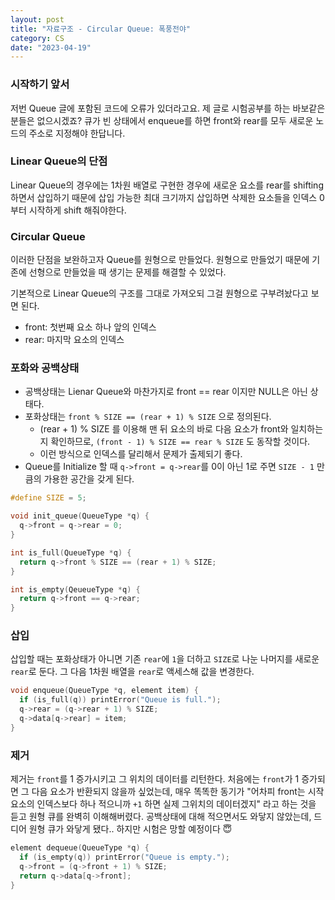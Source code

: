 ```yaml
---
layout: post
title: "자료구조 - Circular Queue: 폭풍전야"
category: CS
date: "2023-04-19"
---
```


### 시작하기 앞서
저번 Queue 글에 포함된 코드에 오류가 있더라고요. 제 글로 시험공부를 하는 바보같은 분들은 없으시겠죠? 큐가 빈 상태에서 enqueue를 하면 front와 rear를 모두 새로운 노드의 주소로 지정해야 한답니다.

### Linear Queue의 단점
Linear Queue의 경우에는 1차원 배열로 구현한 경우에 새로운 요소를 rear를 shifting 하면서 삽입하기 때문에 삽입 가능한 최대 크기까지 삽입하면 삭제한 요소들을 인덱스 0부터 시작하게 shift 해줘야한다.



### Circular Queue
이러한 단점을 보완하고자 Queue를 원형으로 만들었다. 원형으로 만들었기 때문에 기존에 선형으로 만들었을 때 생기는 문제를 해결할 수 있었다.

기본적으로 Linear Queue의 구조를 그대로 가져오되 그걸 원형으로 구부려놨다고 보면 된다.
- front: 첫번째 요소 하나 앞의 인덱스
- rear: 마지막 요소의 인덱스

### 포화와 공백상태
- 공백상태는 Lienar Queue와 마찬가지로 front == rear 이지만 NULL은 아닌 상태다.
- 포화상태는 `front % SIZE == (rear + 1) % SIZE` 으로 정의된다. 
  - (rear + 1) % SIZE 를 이용해 맨 뒤 요소의 바로 다음 요소가 front와 일치하는지 확인하므로, `(front - 1) % SIZE == rear % SIZE` 도 동작할 것이다. 
  - 이런 방식으로 인덱스를 달리해서 문제가 출제되기 좋다.
- Queue를 Initialize 할 때 `q->front = q->rear`를 0이 아닌 1로 주면 `SIZE - 1` 만큼의 가용한 공간을 갖게 된다.
```C
#define SIZE = 5;

void init_queue(QueueType *q) {
  q->front = q->rear = 0;
}

int is_full(QueueType *q) {
  return q->front % SIZE == (rear + 1) % SIZE;
}

int is_empty(QeueueType *q) {
  return q->front == q->rear;
}
```

### 삽입
삽입할 때는 포화상태가 아니면 기존 `rear`에 `1`을 더하고 `SIZE`로 나눈 나머지를 새로운 `rear`로 둔다. 그 다음 1차원 배열을 `rear`로 액세스해 값을 변경한다. 
```C
void enqueue(QueueType *q, element item) {
  if (is_full(q)) printError("Queue is full.");
  q->rear = (q->rear + 1) % SIZE;
  q->data[q->rear] = item;
}
```

### 제거
제거는 `front`를 1 증가시키고 그 위치의 데이터를 리턴한다. 처음에는 `front`가 1 증가되면 그 다음 요소가 반환되지 않을까 싶었는데, 매우 똑똑한 동기가 "어차피 front는 시작 요소의 인덱스보다 하나 적으니까 `+1` 하면 실제 그위치의 데이터겠지" 라고 하는 것을 듣고 원형 큐를 완벽히 이해해버렸다. 공백상태에 대해 적으면서도 와닿지 않았는데, 드디어 원형 큐가 와닿게 됐다.. 하지만 시험은 망할 예정이다 😇
```C
element dequeue(QueueType *q) {
  if (is_empty(q)) printError("Queue is empty.");
  q->front = (q->front + 1) % SIZE;
  return q->data[q->front];
}
```